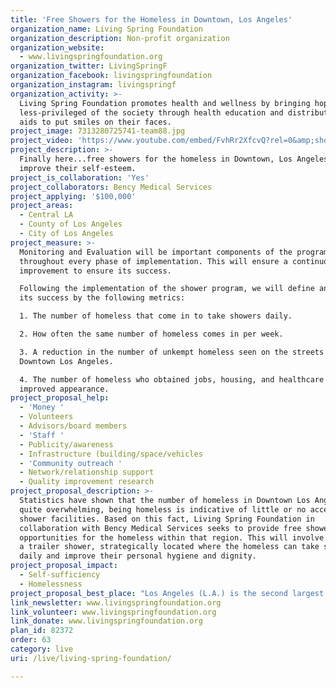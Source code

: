 ```yaml
---
title: 'Free Showers for the Homeless in Downtown, Los Angeles'
organization_name: Living Spring Foundation
organization_description: Non-profit organization
organization_website:
  - www.livingspringfoundation.org
organization_twitter: LivingSpringF
organization_facebook: livingspringfoundation
organization_instagram: livingspringf
organization_activity: >-
  Living Spring Foundation promotes health and wellness by bringing hope to the
  less-privileged of the society through health education and distribution of
  aids to put smiles on their faces.
project_image: 7313280725741-team88.jpg
project_video: 'https://www.youtube.com/embed/FvhRr2XfcvQ?rel=0&amp;showinfo=0'
project_description: >-
  Finally here...free showers for the homeless in Downtown, Los Angeles to
  improve their self-esteem.
project_is_collaboration: 'Yes'
project_collaborators: Bency Medical Services
project_applying: '$100,000'
project_areas:
  - Central LA
  - County of Los Angeles
  - City of Los Angeles
project_measure: >-
  Monitoring and Evaluation will be important components of the program
  throughout every phase of implementation. This will ensure a continuous
  improvement to ensure its success. 

  Following the implementation of the shower program, we will define and measure
  its success by the following metrics:

  1. The number of homeless that come in to take showers daily.

  2. How often the same number of homeless comes in per week.

  3. A reduction in the number of unkempt homeless seen on the streets of
  Downtown Los Angeles. 

  4. The number of homeless who obtained jobs, housing, and healthcare through
  improved appearance.
project_proposal_help:
  - 'Money '
  - Volunteers
  - Advisors/board members
  - 'Staff '
  - Publicity/awareness
  - Infrastructure (building/space/vehicles
  - 'Community outreach '
  - Network/relationship support
  - Quality improvement research
project_proposal_description: >-
  Statistics have shown that the number of homeless in Downtown Los Angeles is
  quite overwhelming, being homeless is indicative of little or no access to
  shower facilities. Based on this fact, Living Spring Foundation in
  collaboration with Bency Medical Services seeks to provide free shower
  opportunities for the homeless within that region. This will involve providing
  a trailer shower, strategically located where the homeless can take showers
  daily and improve their personal hygiene and dignity.
project_proposal_impact:
  - Self-sufficiency
  - Homelessness
project_proposal_best_place: "Los Angeles (L.A.) is the second largest city in the United States, it a great tourist destination, however, it is known for its high population of homeless. This is due to various factors, which has left people on the streets, homeless, without access to adequate services, showers inclusive. Recent studies have shown a marked increase in the number of homeless in L.A., with over 10,000 in the Downtown area of Los Angeles, and over 6,000 veterans. These homeless are seen on the streets, night and day, most times looking unkempt. In spite of their possession of clean clothing, without a proper shower, the effect is all but negated. \n\nWhile the city of Los Angeles strives to be the best place to live, through the humanitarian services of the city and other organizations, providing food, shelter, healthcare, and more, to this group, there is a gap in the attention to their personal hygiene. In view of this, Living Spring Foundation, which is aimed at bringing hope to the less-privileged seeks to embark upon this program, which is providing free showers starting in Downtown L.A. This activity will buttress the other humanitarian services and further contribute towards making L.A. the best place to live. \n\nIf Living Spring Foundation is granted this award for the implementation of the shower program, we will offer warm and cool baths, encouraging the homeless to come at least twice a week to daily. Thus, making L.A. a better place to play, a better place to connect, and a better place to live. \nSome of the benefits to the homeless include:\n-\tImproved hygiene. \n-\tImproved self-esteem and dignity.\n-       The homeless will be happy with themselves.\n-\tBetter positioning for access to job, healthcare, housing, and food.\n-\tImproved relationship with city officials, police inclusive.\nThe benefits of this project cannot be over-emphasized; as it not only affects the homeless, but also the city of L.A., thus making L.A. the best place to live, play and connect."
link_newsletter: www.livingspringfoundation.org
link_volunteer: www.livingspringfoundation.org
link_donate: www.livingspringfoundation.org
plan_id: 82372
order: 63
category: live
uri: /live/living-spring-foundation/

---
```

